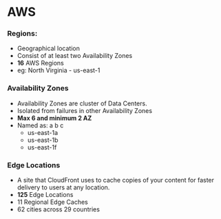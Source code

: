 # AWS

### Regions:

- Geographical location
- Consist of at least two Availability Zones
- **16** AWS Regions
- eg: North Virginia - us-east-1

### Availability Zones

- Availability Zones are cluster of Data Centers.
- Isolated from failures in other Availability Zones
- **Max 6 and minimum 2 AZ**
- Named as: a b c
  - us-east-1a
  - us-east-1b
  - us-east-1f

### Edge Locations

- A site that CloudFront uses to cache copies of your content for faster delivery to users at any location.
- **125** Edge Locations
- 11 Regional Edge Caches
- 62 cities across 29 countries

